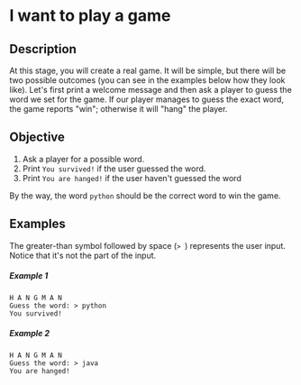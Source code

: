 #  I want to play a game
## Description
At this stage, you will create a real game. It will be simple, but there will be two possible outcomes (you can see in the examples below how they look like). Let's first print a welcome message and then ask a player to guess the word we set for the game. If our player manages to guess the exact word, the game reports "win"; otherwise it will "hang" the player.

## Objective
   1. Ask a player for a possible word.
   2. Print ```You survived!``` if the user guessed the word.
   3. Print ```You are hanged!``` if the user haven't guessed the word

By the way, the word ```python``` should be the correct word to win the game.
## Examples
The greater-than symbol followed by space (```> ```) represents the user input. Notice that it's not the part of the input.
##### Example 1
```
H A N G M A N
Guess the word: > python
You survived!
```
##### Example 2
```
H A N G M A N
Guess the word: > java
You are hanged!
```
